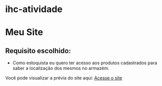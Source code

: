 # ihc-atividade

# Meu Site
## Requisito escolhido:
- Como estoquista eu quero ter acesso aos produtos cadastrados para saber a localização dos mesmos no armazém.

Você pode visualizar a prévia do site aqui: [Acesse o site](https://felipebritolc.github.io/ihc-atividade/)
